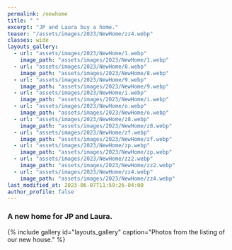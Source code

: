 ```yaml
---
permalink: /newhome
title: " "
excerpt: "JP and Laura buy a home."
teaser: "/assets/images/2023/NewHome/zz4.webp"
classes: wide
layouts_gallery:
  - url: "assets/images/2023/NewHome/1.webp"
    image_path: "assets/images/2023/NewHome/1.webp"
  - url: "assets/images/2023/NewHome/8.webp"
    image_path: "assets/images/2023/NewHome/8.webp"
  - url: "assets/images/2023/NewHome/9.webp"
    image_path: "assets/images/2023/NewHome/9.webp"
  - url: "assets/images/2023/NewHome/i.webp"
    image_path: "assets/images/2023/NewHome/i.webp"
  - url: "assets/images/2023/NewHome/o.webp"
    image_path: "assets/images/2023/NewHome/o.webp"
  - url: "assets/images/2023/NewHome/z8.webp"
    image_path: "assets/images/2023/NewHome/z8.webp"
  - url: "assets/images/2023/NewHome/zf.webp"
    image_path: "assets/images/2023/NewHome/zf.webp"
  - url: "assets/images/2023/NewHome/zp.webp"
    image_path: "assets/images/2023/NewHome/zp.webp"
  - url: "assets/images/2023/NewHome/zz2.webp"
    image_path: "assets/images/2023/NewHome/zz2.webp"
  - url: "assets/images/2023/NewHome/zz4.webp"
    image_path: "assets/images/2023/NewHome/zz4.webp"
last_modified_at: 2023-06-07T11:59:26-04:00
author_profile: false
---
```


### A new home for JP and Laura.

{% include gallery id="layouts_gallery" caption="Photos from the listing of our new house." %}
